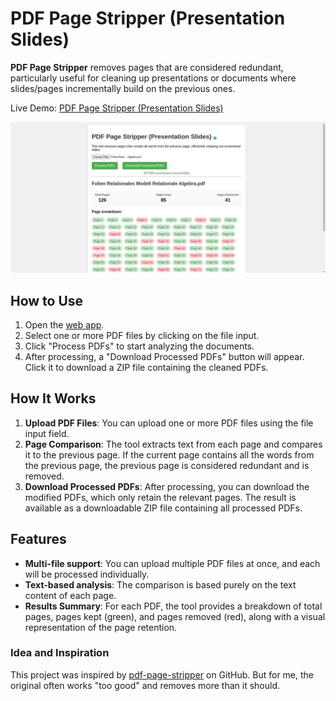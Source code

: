 # PDF Page Stripper (Presentation Slides)

**PDF Page Stripper** removes pages that are considered redundant, particularly useful for cleaning up presentations or documents where slides/pages incrementally build on the previous ones. 

Live Demo: [PDF Page Stripper (Presentation Slides)](https://persie0.github.io/PDF-Page-Stripper/)

<img src="images/screenshot.jpg" alt="PDF Page Stripper Screenshot" style="width: 800px; cursor: pointer;" onclick="window.open(this.src)">

## How to Use

1. Open the [web app](https://persie0.github.io/PDF-Page-Stripper/).
2. Select one or more PDF files by clicking on the file input.
3. Click "Process PDFs" to start analyzing the documents.
4. After processing, a "Download Processed PDFs" button will appear. Click it to download a ZIP file containing the cleaned PDFs.

## How It Works

1. **Upload PDF Files**: You can upload one or more PDF files using the file input field.
2. **Page Comparison**: The tool extracts text from each page and compares it to the previous page. If the current page contains all the words from the previous page, the previous page is considered redundant and is removed.
3. **Download Processed PDFs**: After processing, you can download the modified PDFs, which only retain the relevant pages. The result is available as a downloadable ZIP file containing all processed PDFs.

## Features

- **Multi-file support**: You can upload multiple PDF files at once, and each will be processed individually.
- **Text-based analysis**: The comparison is based purely on the text content of each page.
- **Results Summary**: For each PDF, the tool provides a breakdown of total pages, pages kept (green), and pages removed (red), along with a visual representation of the page retention.

### Idea and Inspiration

This project was inspired by [pdf-page-stripper](https://github.com/fsinf/pdf-page-stripper) on GitHub. But for me, the original often works "too good" and removes more than it should.
